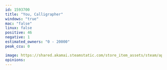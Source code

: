 ```yaml
---
id: 1593700
title: "You, Calligrapher"
windows: "true"
mac: "false"
linux: false
positive: 46
negative: 1
estimated_owners: "0 - 20000"
peak_ccu: 0

image: https://shared.akamai.steamstatic.com/store_item_assets/steam/apps/1593700/header.jpg?t=1697601243
opinions:
---
```

